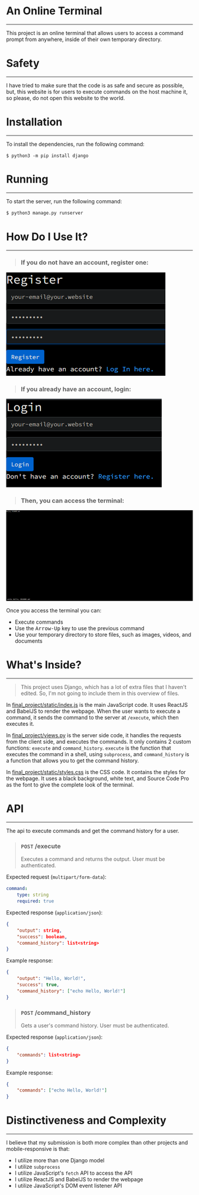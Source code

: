 # An Online Terminal

---

This project is an online terminal that allows users to access a command prompt from anywhere, inside of their own temporary directory.

# Safety

---

I have tried to make sure that the code is as safe and secure as possible, but, this website is for users to execute commands on the host machine it, so please, do not open this website to the world.

# Installation

---

To install the dependencies, run the following command:

```
$ python3 -m pip install django
```

# Running

---

To start the server, run the following command:

```bash
$ python3 manage.py runserver
```

# How Do I Use It?

---

> ### If you do not have an account, register one:

![registering an account](./assets/registering.png)

> ### If you already have an account, login:

![logging in](./assets/logging-in.png)

> ### Then, you can access the terminal:

![accessing the terminal](./assets/terminal.png)

Once you access the terminal you can:

-   Execute commands
-   Use the <kbd>Arrow-Up</kbd> key to use the previous command
-   Use your temporary directory to store files, such as images, videos, and documents

# What's Inside?

---

> This project uses Django, which has a lot of extra files that I haven't edited. So, I'm not going to include them in this overview of files.

In [final_project/static/index.js](./final_project/static/index.js) is the main JavaScript code. It uses ReactJS and BabelJS to render the webpage. When the user wants to execute a command, it sends the command to the server at `/execute`, which then executes it.

In [final_project/views.py](./final_project/views.py) is the server side code, it handles the requests from the client side, and executes the commands. It only contains 2 custom functions: `execute` and `command_history`. `execute` is the function that executes the command in a shell, using `subprocess`, and `command_history` is a function that allows you to get the command history.

In [final_project/static/styles.css](./final_project/static/styles.css) is the CSS code. It contains the styles for the webpage. It uses a black background, white text, and Source Code Pro as the font to give the complete look of the terminal.

# API

---

The api to execute commands and get the command history for a user.

> ### `POST` /execute
>
> Executes a command and returns the output. User must be authenticated.

Expected request (`multipart/form-data`):

```yaml
command:
    type: string
    required: true
```

Expected response (`application/json`):

```json
{
    "output": string,
    "success": boolean,
    "command_history": list<string>
}
```

Example response:

```json
{
    "output": "Hello, World!",
    "success": true,
    "command_history": ["echo Hello, World!"]
}
```

> ### `POST` /command_history
>
> Gets a user's command history. User must be authenticated.

Expected response (`application/json`):

```json
{
    "commands": list<string>
}
```

Example response:

```json
{
    "commands": ["echo Hello, World!"]
}
```

# Distinctiveness and Complexity

---

I believe that my submission is both more complex than other projects and mobile-responsive is that:

-   I utilize more than one Django model
-   I utilize `subprocess`
-   I utilize JavaScript's `fetch` API to access the API
-   I utilize ReactJS and BabelJS to render the webpage
-   I utilize JavaScript's DOM event listener API

